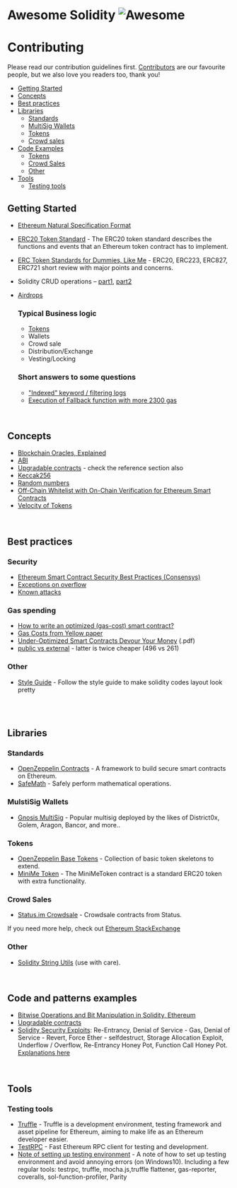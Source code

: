 # Awesome Solidity ![Awesome](../master/banner.png?raw=true)

# Contributing

Please read our contribution guidelines first. [Contributors](https://github.com/BlockchainLabsNZ/awesome-solidity/graphs/contributors) are our favourite people, but we also love you readers too, thank you!

- [Getting Started](#getting-started)
- [Concepts](#concepts)
- [Best practices](#best-practices)
- [Libraries](#libraries)
  - [Standards](#standards)
  - [MultiSig Wallets](#multisig-wallets)
  - [Tokens](#tokens)
  - [Crowd sales](#crowd-sales)
- [Code Examples](#code-examples)
  - [Tokens](#tokens)
  - [Crowd Sales](#crowd-sales)
  - [Other](#other)
- [Tools](#tools)
  - [Testing tools](#testing-tools)
  

## Getting Started

* [Ethereum Natural Specification Format](https://github.com/ethereum/wiki/wiki/Ethereum-Natural-Specification-Format)
* [ERC20 Token Standard](https://theethereum.wiki/w/index.php/ERC20_Token_Standard) - The ERC20 token standard describes the functions and events that an Ethereum token contract has to implement.
* [ERC Token Standards for Dummies, Like Me](https://decentral.market/2018/03/04/erc-token-standards-for-dummies-like-me/) - ERC20, ERC223, ERC827, ERC721 short review with major points and concerns.
* Solidity CRUD operations – [part1](https://bitbucket.org/rhitchens2/soliditycrud/src/master/docs/solidityCRUD-pt1.pdf), [part2](https://bitbucket.org/rhitchens2/soliditycrud/src/master/docs/solidityCRUD-pt2.pdf)
* [Airdrops](https://blog.ricmoo.com/merkle-air-drops-e6406945584d)

	### Typical Business logic
	
	* [Tokens](logic/tokens.md)
	* Wallets<!--](logic/wallets.md)-->
	* Crowd sale<!--](logic/sale.md)-->
	* Distribution/Exchange<!--](logic/distribution-and-exchange.md)-->
	* Vesting/Locking<!--](logic/vesting.md)-->

	### Short answers to some questions

	* ["Indexed" keyword / filtering logs](https://ethereum.stackexchange.com/questions/8658/what-does-the-indexed-keyword-do#8659)
	* [Execution of Fallback function with more 2300 gas](https://ethereum.stackexchange.com/questions/11237/execution-of-fallback-function-with-more-2300-gas)

<br>



## Concepts

* [Blockchain Oracles, Explained](https://cointelegraph.com/explained/blockchain-oracles-explained)
* [ABI](https://github.com/ethereum/wiki/wiki/Ethereum-Contract-ABI)
* [Upgradable contracts](https://blog.indorse.io/ethereum-upgradeable-smart-contract-strategies-456350d0557c) - check the reference section also
* [Keccak256](https://www.slideshare.net/RajeevVerma14/keccakpptx)
* [Random numbers](https://ethereum.stackexchange.com/questions/191/how-can-i-securely-generate-a-random-number-in-my-smart-contract)
* [Off-Chain Whitelist with On-Chain Verification for Ethereum Smart Contracts](https://medium.com/@PhABC/off-chain-whitelist-with-on-chain-verification-for-ethereum-smart-contracts-1563ca4b8f11)
* [Velocity of Tokens](https://medium.com/newtown-partners/velocity-of-tokens-26b313303b77)

<br>


## Best practices

### Security

* [Ethereum Smart Contract Security Best Practices (Consensys) ](https://consensys.github.io/smart-contract-best-practices/)
* [Exceptions on overflow](https://github.com/ethereum/solidity/issues/796#issuecomment-253578925)
* [Known attacks](http://ethereum-contract-security-techniques-and-tips.readthedocs.io/en/latest/known_attacks/)

### Gas spending

* [How to write an optimized (gas-cost) smart contract?](https://ethereum.stackexchange.com/questions/28813/how-to-write-an-optimized-gas-cost-smart-contract/28818)
* [Gas Costs from Yellow paper](https://docs.google.com/spreadsheets/d/1n6mRqkBz3iWcOlRem_mO09GtSKEKrAsfO7Frgx18pNU/edit#gid=0)
* [Under-Optimized Smart Contracts Devour Your Money](https://arxiv.org/pdf/1703.03994.pdf) (.pdf)
* [public vs external](https://ethereum.stackexchange.com/questions/19380/external-vs-public-best-practices?answertab=active#tab-top) - latter is twice cheaper (496 vs 261)

### Other

- [Style Guide](http://solidity.readthedocs.io/en/develop/style-guide.html#function-declaration) - Follow the style guide to make solidity codes layout look pretty

<br>


<br>


## Libraries

### Standards

- [OpenZeppelin Contracts](https://github.com/OpenZeppelin/zeppelin-solidity) - A framework to build secure smart contracts on Ethereum.
- [SafeMath](https://github.com/OpenZeppelin/zeppelin-solidity/blob/master/contracts/math/SafeMath.sol) - Safely perform mathematical operations.

### MulstiSig Wallets

- [Gnosis MultiSig](https://github.com/gnosis/MultiSigWallet) - Popular multisig deployed by the likes of District0x, Golem, Aragon, Bancor, and more..

### Tokens

- [OpenZeppelin Base Tokens](https://github.com/OpenZeppelin/zeppelin-solidity/tree/master/contracts/token) - Collection of basic token skeletons to extend.
- [MiniMe Token](https://github.com/Giveth/minime) - The MiniMeToken contract is a standard ERC20 token with extra functionality.

### Crowd Sales

- [Status.im Crowdsale](https://github.com/status-im/status-network-token/tree/master/contracts) - Crowdsale contracts from Status.

If you need more help, check out [Ethereum StackExchange](https://ethereum.stackexchange.com)

### Other

- [Solidity String Utils](https://github.com/Arachnid/solidity-stringutils) (use with care).

<br>



## Code and patterns examples

- [Bitwise Operations and Bit Manipulation in Solidity, Ethereum](https://medium.com/@imolfar/bitwise-operations-and-bit-manipulation-in-solidity-ethereum-1751f3d2e216)
- [Upgradable contracts](examples/upgradable-contracts.md) 
- [Solidity Security Exploits](https://github.com/tenthirtyone/weaponized_math): Re-Entrancy, Denial of Service - Gas, Denial of Service - Revert, Force Ether - selfdestruct, Storage Allocation Exploit, Underflow / Overflow, Re-Entrancy Honey Pot, Function Call Honey Pot. [Explanations here](https://medium.com/@alexsherbuck/two-ways-to-force-ether-into-a-contract-1543c1311c56)


<br>

## Tools

### Testing tools

- [Truffle](https://github.com/trufflesuite/truffle) - Truffle is a development environment, testing framework and asset pipeline for Ethereum, aiming to make life as an Ethereum developer easier.
- [TestRPC](https://github.com/ethereumjs/testrpc) - Fast Ethereum RPC client for testing and development.
- [Note of setting up testing environment](https://github.com/BlockchainLabsNZ/awesome-solidity/blob/master/Note_of_setting_up_testing_environment.md) - A note of how to set up testing environment and avoid annoying errors (on Windows10). Including a few regular tools: testrpc, truffle, mocha.js,truffle flattener, gas-reporter, coveralls, sol-function-profiler, Parity
